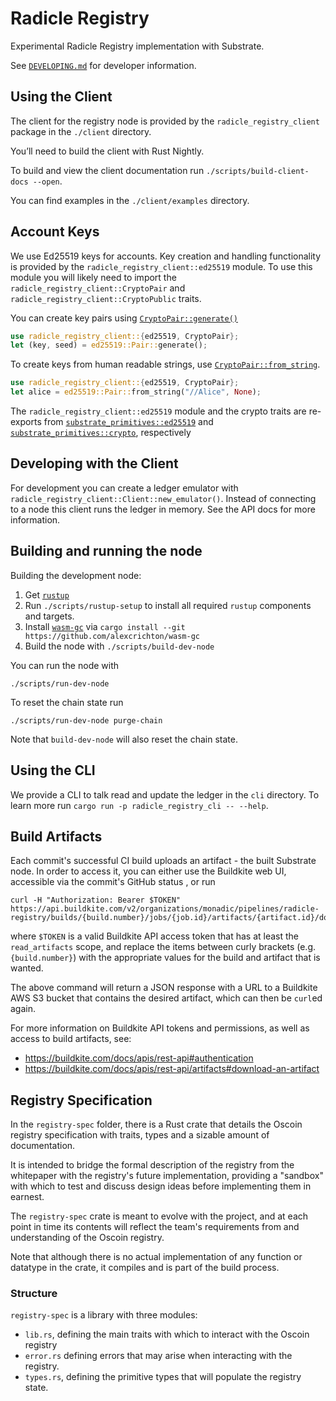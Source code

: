 Radicle Registry
================

Experimental Radicle Registry implementation with Substrate.

See [`DEVELOPING.md`][dev-manual] for developer information.

Using the Client
----------------

The client for the registry node is provided by the `radicle_registry_client`
package in the `./client` directory.

You’ll need to build the client with Rust Nightly.

To build and view the client documentation run `./scripts/build-client-docs
--open`.

You can find examples in the `./client/examples` directory.


Account Keys
------------

We use Ed25519 keys for accounts. Key creation and handling functionality is
provided by the `radicle_registry_client::ed25519` module. To use this module
you will likely need to import the `radicle_registry_client::CryptoPair` and
`radicle_registry_client::CryptoPublic` traits.

You can create key pairs using [`CryptoPair::generate()`][api-pair-generate]
```rust
use radicle_registry_client::{ed25519, CryptoPair};
let (key, seed) = ed25519::Pair::generate();
```

To create keys from human readable strings, use [`CryptoPair::from_string`][api-pair-from-string].
```rust
use radicle_registry_client::{ed25519, CryptoPair};
let alice = ed25519::Pair::from_string("//Alice", None);
```

The `radicle_registry_client::ed25519` module and the crypto traits are
re-exports from [`substrate_primitives::ed25519`][api-ed25519] and
[`substrate_primitives::crypto`][api-crypto], respectively

[api-ed25519]: https://crates.parity.io/substrate_primitives/ed25519/index.html
[api-crypto]: https://crates.parity.io/substrate_primitives/crypto/index.html
[api-pair-generate]: https://crates.parity.io/substrate_primitives/crypto/trait.Pair.html#method.generate
[api-pair-from-string]: https://crates.parity.io/substrate_primitives/crypto/trait.Pair.html#method.from_string


Developing with the Client
--------------------------

For development you can create a ledger emulator with
`radicle_registry_client::Client::new_emulator()`. Instead of connecting to a
node this client runs the ledger in memory. See the API docs for more
information.


Building and running the node
-----------------------------

Building the development node:

1. Get [`rustup`][rustup-install]
2. Run `./scripts/rustup-setup` to install all required `rustup` components and
   targets.
3. Install [`wasm-gc`][wasm-gc] via `cargo install --git https://github.com/alexcrichton/wasm-gc`
4. Build the node with `./scripts/build-dev-node`

You can run the node with

~~~
./scripts/run-dev-node
~~~

To reset the chain state run

~~~
./scripts/run-dev-node purge-chain
~~~

Note that `build-dev-node` will also reset the chain state.

Using the CLI
-------------

We provide a CLI to talk read and update the ledger in the `cli` directory. To
learn more run `cargo run -p radicle_registry_cli -- --help`.


[dev-manual]: ./DEVELOPING.md
[rustup-install]: https://github.com/rust-lang/rustup.rs#installation
[wasm-gc]: https://github.com/alexcrichton/wasm-gc

Build Artifacts
---------------

Each commit's successful CI build uploads an artifact - the built Substrate
node.
In order to access it, you can either use the Buildkite web UI, accessible
via the commit's GitHub status , or run

~~~
curl -H "Authorization: Bearer $TOKEN" https://api.buildkite.com/v2/organizations/monadic/pipelines/radicle-registry/builds/{build.number}/jobs/{job.id}/artifacts/{artifact.id}/download
~~~

where `$TOKEN` is a valid Buildkite API access token that has at least the
`read_artifacts` scope, and replace the items between curly brackets
(e.g. `{build.number}`) with the appropriate values for the build and artifact
that is wanted.

The above command will return a JSON response with a URL to a Buildkite AWS
S3 bucket that contains the desired artifact, which can then be `curl`ed
again.

For more information on Buildkite API tokens and permissions, as well as
access to build artifacts, see:

* https://buildkite.com/docs/apis/rest-api#authentication
* https://buildkite.com/docs/apis/rest-api/artifacts#download-an-artifact

Registry Specification
--------------------

In the `registry-spec` folder, there is a Rust crate that details the Oscoin
registry specification with traits, types and a sizable amount of documentation.

It is intended to bridge the formal description of the registry from the
whitepaper with the registry's future implementation, providing a "sandbox"
with which to test and discuss design ideas before implementing them in
earnest.

The `registry-spec` crate is meant to evolve with the project, and at each point
in time its contents will reflect the team's requirements from and
understanding of the Oscoin registry.

Note that although there is no actual implementation of any function or
datatype in the crate, it compiles and is part of the build process.

### Structure

`registry-spec` is a library with three modules:
* `lib.rs`, defining the main traits with which to interact with the Oscoin
  registry
* `error.rs` defining errors that may arise when interacting with the registry.
* `types.rs`, defining the primitive types that will populate the registry state.
